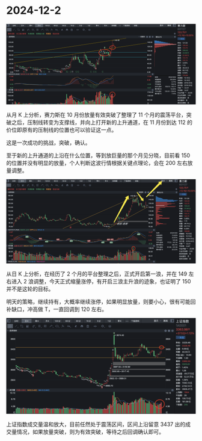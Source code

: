 # 2024-12-2

![](./sls-month-2024-12-2.jpg)

从月 K 上分析，赛力斯在 10 月份放量有效突破了整理了 11 个月的震荡平台，突破之后，压制线转变为支撑线，并向上打开新的上升通道，在 11 月份到达 112 的价位即原有的压制线的位置也可以验证这一点。

这是一次成功的挑战，突破，确认。

至于新的上升通道的上沿在什么位置，等到放巨量的那个月见分晓，目前看 150 的位置并没有明显的放量，个人判断这波行情根据关键点理论，会在 200 左右放量调整。

![](./sls-day-2024-12-2.jpg)

从日 K 上分析，在经历了 2 个月的平台整理之后，正式开启第一浪，并在 149 左右进入 2 浪调整，今天正式缩量涨停，有开启三浪主升浪的迹象，也证明了 150 并不是这轮的目标。

明天的策略，继续持有，大概率继续涨停，如果明显放量，则要小心，很有可能回补缺口，冲高做 T，一直回调到 120 左右。

![](./1a-day-2024-12-2.jpg)

上证指数成交量温和放大，目前任然处于震荡区间，区间上沿留意 3437 出的成交量情况，如果放量突破，则为有效突破，等待之后回调确认即可。
